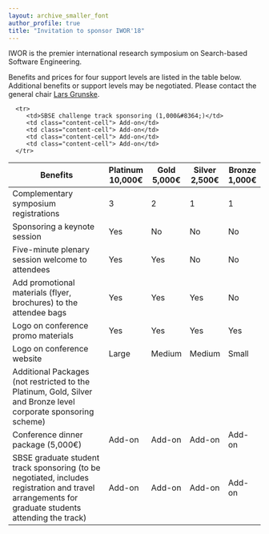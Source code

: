 ```yaml
---
layout: archive_smaller_font
author_profile: true
title: "Invitation to sponsor IWOR'18"
---
```


<link rel="stylesheet" href="../css/sponsors.css">

IWOR is the premier international research symposium on Search-based Software Engineering.

Benefits and prices for four support levels are listed in the table below. Additional benefits or support levels may be negotiated. Please contact the general chair <a href="https://www.informatik.hu-berlin.de/de/Members/lars-grunske" target="_blank">Lars Grunske</a>.

<table id="sponsors-table">
   <thead>
      <tr>
         <th class="sponsors-table-header sponsors-table-header-benefits">Benefits</th>
         <th class="sponsors-table-header sponsors-table-header-platinum">Platinum <br /> 10,000&#8364;</th>
         <th class="sponsors-table-header sponsors-table-header-gold">Gold <br /> 5,000&#8364;</th>
         <th class="sponsors-table-header sponsors-table-header-silver">Silver <br /> 2,500&#8364;</th>
         <th class="sponsors-table-header sponsors-table-header-bronze">Bronze <br /> 1,000&#8364;</th>
      </tr>
   </thead>
   <tbody>
      <tr>
         <td>Complementary symposium registrations</td>
         <td class="content-cell included-cell">3</td>
         <td class="content-cell included-cell">2</td>
         <td class="content-cell included-cell">1</td>
         <td class="content-cell included-cell">1</td>
      </tr>
      <tr>
         <td>Sponsoring a keynote session</td>
         <td class="content-cell included-cell">Yes</td>
         <td class="content-cell">No</td>
         <td class="content-cell">No</td>
         <td class="content-cell">No</td>
      </tr>
      <tr>
         <td>Five-minute plenary session welcome to attendees</td>
         <td class="content-cell included-cell">Yes</td>
         <td class="content-cell included-cell">Yes</td>
         <td class="content-cell">No</td>
         <td class="content-cell">No</td>
      </tr>
      <tr>
         <td>Add promotional materials (flyer, brochures) to the attendee bags</td>
         <td class="content-cell included-cell">Yes</td>
         <td class="content-cell included-cell">Yes</td>
         <td class="content-cell included-cell">Yes</td>
         <td class="content-cell">No</td>
      </tr>
      <tr>
         <td>Logo on conference promo materials </td>
         <td class="content-cell included-cell">Yes</td>
         <td class="content-cell included-cell">Yes</td>
         <td class="content-cell included-cell">Yes</td>
         <td class="content-cell included-cell">Yes</td>
      </tr>
      <tr>
         <td>Logo on conference website</td>
         <td class="content-cell included-cell">Large</td>
         <td class="content-cell included-cell">Medium</td>
         <td class="content-cell included-cell">Medium</td>
         <td class="content-cell included-cell">Small</td>
      </tr>
      <tr>
         <td class="additional-packages-cell no-borders-cell">Additional Packages (not restricted to the Platinum, Gold, Silver and Bronze level corporate sponsoring scheme)</td>
         <td class="no-borders-cell"> </td>
         <td class="no-borders-cell"> </td>
         <td class="no-borders-cell"> </td>
         <td class="no-borders-cell"> </td>
      </tr>
      <tr>
         <td>Conference dinner package (5,000&#8364;)</td>
         <td class="content-cell"> Add-on</td>
         <td class="content-cell"> Add-on</td>
         <td class="content-cell"> Add-on</td>
         <td class="content-cell"> Add-on</td>
      </tr>
      <tr>
         <td>SBSE graduate student track sponsoring (to be negotiated, includes registration and travel arrangements for graduate students attending the track)</td>
         <td class="content-cell"> Add-on</td>
         <td class="content-cell"> Add-on</td>
         <td class="content-cell"> Add-on</td>
         <td class="content-cell"> Add-on</td>
      </tr>
   
      <tr>
         <td>SBSE challenge track sponsoring (1,000&#8364;)</td>
         <td class="content-cell"> Add-on</td>
         <td class="content-cell"> Add-on</td>
         <td class="content-cell"> Add-on</td>
         <td class="content-cell"> Add-on</td>
      </tr>
   </tbody>
</table>
